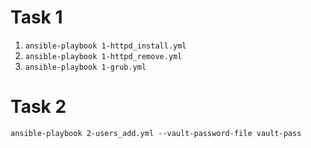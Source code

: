 # Task 1
1. ```ansible-playbook 1-httpd_install.yml```
2. ```ansible-playbook 1-httpd_remove.yml```
3. ```ansible-playbook 1-grub.yml```

# Task 2
```ansible-playbook 2-users_add.yml --vault-password-file vault-pass```

